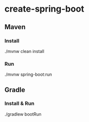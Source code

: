 # create-spring-boot

## Maven

### Install
./mvnw clean install 

### Run
./mvnw spring-boot:run

## Gradle

### Install & Run
./gradlew bootRun 